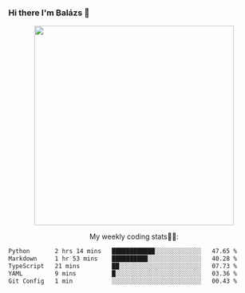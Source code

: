 ### Hi there I'm Balázs 👋
  
<p align="center">
  <img width="400" src="https://github-readme-stats.vercel.app/api/top-langs/?username=bkutasi&size_weight=0.5&count_weight=0.5&hide=jupyter%20notebook&layout=compact&theme=tokyonight">
</p>
<p align="center">
My weekly coding stats👨‍💻:
</p>
<!--START_SECTION:waka-->

```txt
Python       2 hrs 14 mins   ████████████░░░░░░░░░░░░░   47.65 %
Markdown     1 hr 53 mins    ██████████░░░░░░░░░░░░░░░   40.28 %
TypeScript   21 mins         ██░░░░░░░░░░░░░░░░░░░░░░░   07.73 %
YAML         9 mins          █░░░░░░░░░░░░░░░░░░░░░░░░   03.36 %
Git Config   1 min           ░░░░░░░░░░░░░░░░░░░░░░░░░   00.43 %
```

<!--END_SECTION:waka-->



<!--
**bkutasi/bkutasi** is a ✨ _special_ ✨ repository because its `README.md` (this file) appears on your GitHub profile.

Here are some ideas to get you started:

- 🔭 I’m currently working on ...
- 🌱 I’m currently learning ...
- 👯 I’m looking to collaborate on ...
- 🤔 I’m looking for help with ...
- 💬 Ask me about ...
- 📫 How to reach me: ...
- 😄 Pronouns: ...
- ⚡ Fun fact: ...
-->
